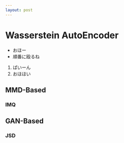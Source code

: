 ```yaml
---
layout: post
---
```

# Wasserstein AutoEncoder
* おほー
* 順番に殴るね
1. ぱいーん
2. おほほい

## MMD-Based
### IMQ
## GAN-Based
### JSD
